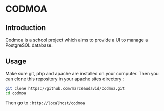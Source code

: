# CODMOA

## Introduction

Codmoa is a school project which aims to provide a UI to manage a PostgreSQL database.

## Usage

Make sure git, php and apache are installed on your computer. Then you can clone this repository in your apache sites directory :

```bash
git clone https://github.com/marceaudavid/codmoa.git
cd codmoa
```

Then go to : `http://localhost/codmoa`
